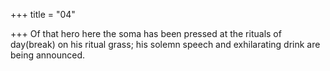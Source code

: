 +++
title = "04"

+++
Of that hero here the soma has been pressed at the rituals of day(break)  on his ritual grass;
his solemn speech and exhilarating drink are being announced.